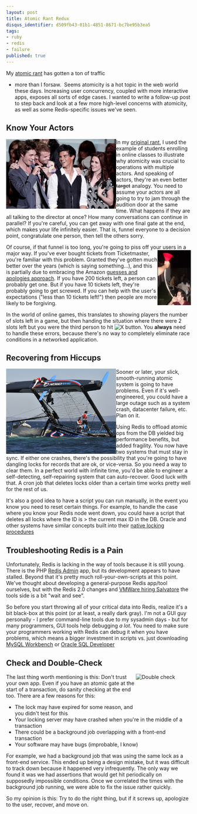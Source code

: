 ```yaml
---
layout: post
title: Atomic Rant Redux
disqus_identifier: d509fb43-01b1-4851-8671-bc7be95b3ea5
tags:
- ruby
- redis
- failure
published: true
---
```

My [atomic rant](an-atomic-rant.html) has gotten a ton of traffic
- more than I forsaw.  Seems atomicity is a hot topic in the web world these days.
Increasing user concurrency, coupled with more interactive apps, exposes all sorts of edge cases.
I wanted to write a follow-up post to step back and look at a few more high-level concerns with
atomicity, as well as some Redis-specific issues we've seen.
<!--more-->

Know Your Actors
----------------
<img align="left" title="The most amazing actors EVER" src="/images/new-moon-official-cast.jpg"
alt="The most amazing actors EVER" width="300" height="190" />
In my [original rant](an-atomic-rant.html), I used the example of students enrolling in online
classes to illustrate why atomicity was crucial to operations with multiple actors. And speaking
of actors, they're an even better <span style="text-decoration:line-through;">target</span>
analogy.  You need to assume your actors are all going to try to jam through the audition door at
the same time.  What happens if they are all talking to the director at once?  How many conversations
can continue in parallel?  If you're careful, you can get away with one final gate at the end, which
makes your life infinitely easier.  That is, funnel everyone to a decision point, congratulate one
person, then tell the others sorry.

Of course, if that funnel is too long, you're going to piss off your users in a major way.
<img src="/images/beerbongs.jpg?w=91" alt="Long long funnel" title="No I don't know these people - really"
width="91" height="150" align="right" />
If you've ever bought tickets from Ticketmaster, you're familiar with this problem.  Granted
they've gotten much better over the years (which is saying something...), and this is partially
due to embracing the Amazon
[guesses and apologies approach](http://blogs.msdn.com/b/pathelland/archive/2007/05/15/memories-guesses-and-apologies.aspx).
If you have 200 tickets left, a person can probably get one.  But if you have 10 tickets left, they're
probably going to get screwed.  If you can help with the user's expectations ("less than 10 tickets left!")
then people are more likely to be forgiving.

In the world of online games, this translates to showing players the number of slots left in a game, but then handing the situation where there were 2 slots left but you were the third person to hit <img class="alignnone size-full wp-image-93" title="X marks the spot" src="http://nateware.files.wordpress.com/2010/07/playstation-button-x.png" alt="X button" width="12" height="12" />.  You <strong>always</strong> need to handle these errors, because there's no way to completely eliminate race conditions in a networked application.

Recovering from Hiccups
-----------------------
<img title="Oopsie" align="left" src="/images/isharescapsize.jpg" alt="A boat upside-down"
width="300" height="232" />
Sooner or later, your slick, smooth-running atomic system is going to have problems.  Even if
it's well-engineered,  you could have a large outage such as a system crash, datacenter failure,
etc.  Plan on it.

Using Redis to offload atomic ops from the DB yielded big performance benefits, but added fragility.
You now have two systems that must stay in sync.  If either one crashes, there's the possibility
that you're going to have dangling locks for records that are ok, or vice-versa.  So you need a
way to clear them.  In a perfect world with infinite time, you'd be able to engineer a self-detecting,
self-repairing system that can auto-recover.  Good luck with that.  A cron job that deletes locks
older than a certain time works pretty well for the rest of us.

It's also a good idea to have a script you can run manually, in the event you know you need to reset
certain things.  For example, to handle the case where you know your Redis node went down, you could
have a script that deletes all locks where the ID is > the current max ID in the DB.  Oracle and
other systems have similar concepts built into their
[native locking procedures](http://download.oracle.com/docs/cd/B19306_01/appdev.102/b14258/d_lock.htm "How to release an Oracle lock")

Troubleshooting Redis is a Pain
-------------------------------
Unfortunately, Redis is lacking in the way of tools because it is still young.  There is the
PHP <a title="Redis Admin" href="http://code.google.com/p/redis-admin/">Redis Admin</a> app, but
its development appears to have stalled.  Beyond that it's pretty much roll-your-own-scripts at this point.
We've thought about developing a general-purpose Redis app/tool ourselves, but with the Redis 2.0
changes and [VMWare hiring Salvatore](http://antirez.com/post/vmware-the-new-redis-home.html "Antirez gets a job")
the tools side is a bit "wait and see".

So before you start throwing all of your critical data into Redis, realize it's a bit black-box
at this point (or at least, a really dark gray).  I'm not a GUI guy personally - I prefer
command-line tools due to my sysadmin days - but for many programmers, GUI tools help debugging
<em>a lot</em>.  You need to make sure your programmers working with Redis can debug it when you
have problems, which means a bigger investment in scripts vs. just downloading
[MySQL Workbench](http://wb.mysql.com/) or
[Oracle SQL Developer](http://www.oracle.com/technology/products/database/sql_developer/index.html)

Check and Double-Check
------------------------
<img align="right" title="Double check" src="/image/double-check.gif" alt="Double check" width="150"
height="86" />
The last thing worth mentioning is this: Don't trust your own app.  Even if you have an atomic gate
at the start of a transaction, do sanity checking at the end too.  There are a few reasons for this:

* The lock may have expired for some reason, and you didn't test for this
* Your locking server may have crashed when you're in the middle of a transaction
* There could be a background job overlapping with a front-end transaction
* Your software may have bugs (improbable, I know)

For example, we had a background job that was using the same lock as a front-end service.  This ended
up being a design mistake, but it was difficult to track down because it happened very infrequently.
The only way we found it was we had assertions that would get hit periodically on supposedly
impossible conditions.  Once we correlated the times with the background job running, we were able
to fix the issue rather quickly.

So my opinion is this: Try to do the right thing, but if it screws up, apologize to the user,
recover, and move on.
